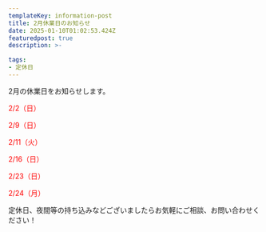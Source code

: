 ```yaml
---
templateKey: information-post
title: 2月休業日のお知らせ
date: 2025-01-10T01:02:53.424Z
featuredpost: true
description: >-

tags:
- 定休日
---
```


2月の休業日をお知らせします。

<span style="color: red;">2/2（日）</span>

<span style="color: red;">2/9（日）</span>

<span style="color: red;">2/11（火）</span>

<span style="color: red;">2/16（日）</span>

<span style="color: red;">2/23（日）</span>

<span style="color: red;">2/24（月）</span>



定休日、夜間等の持ち込みなどございましたらお気軽にご相談、お問い合わせください！

